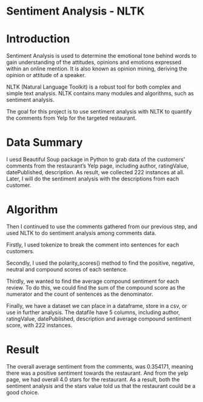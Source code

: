 # Sentiment Analysis - NLTK

# Introduction

Sentiment Analysis is used to determine the emotional tone behind words to gain understanding of the attitudes, opinions and emotions expressed within an online mention. It is also known as opinion mining, deriving the opinion or attitude of a speaker.

NLTK (Natural Language Toolkit) is a robust tool for both complex and simple text analysis. NLTK contains many modules and algorithms, such as sentiment analysis. 

The goal for this project is to use sentiment analysis with NLTK to quantify the comments from Yelp for the targeted restaurant.

# Data Summary

I uesd Beautiful Soup package in Python to grab data of the customers' comments from the restaurant’s Yelp page, including author, ratingValue, datePublished, description. As result, we collected 222 instances at all. Later, I will do the sentiment analysis with the descriptions from each customer.  

# Algorithm

Then I continued to use the comments gathered from our previous step, and used NLTK to do sentiment analysis among comments data.

Firstly, I used tokenize to break the comment into sentences for each customers.

Secondly, I used the polarity_scores() method to find the positive, negative, neutral and compound scores of each sentence. 

Thirdly, we wanted to find the average compound sentiment for each review. To do this, we could find the sum of the compound score as the numerator and the count of sentences as the denominator.

Finally, we have a dataset we can place in a dataframe, store in a csv, or use in further analysis. The datafile have 5 columns, including author, ratingValue, datePublished, description and average compound sentiment score, with 222 instances.

# Result

The overall average sentiment from the comments, was 0.354171, meaning there was a positive sentiment towards the restaurant. And from the yelp page, we had overall 4.0 stars for the restaurant. As a result, both the sentiment analysis and the stars value told us that the restaurant could be a good choice.
